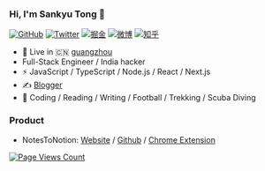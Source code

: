 ### Hi, I'm Sankyu Tong 👋

[![GitHub](https://img.shields.io/badge/dynamic/json?url=https%3A%2F%2Fapi.swo.moe%2Fstats%2Fgithub%2Fsankyutang&query=count&color=181717&label=GitHub&labelColor=282c34&logo=github&suffix=+follows&cacheSeconds=3600)](https://github.com/sankyutang)
[![Twitter](https://img.shields.io/badge/dynamic/json?url=https%3A%2F%2Fapi.swo.moe%2Fstats%2Ftwitter%2Fimsankyu&query=count&color=1da1f2&label=Twitter&labelColor=282c34&logo=twitter&suffix=+follows&cacheSeconds=3600)](https://twitter.com/imsankyu)
[![掘金](https://img.shields.io/badge/dynamic/json?url=https%3A%2F%2Fapi.swo.moe%2Fstats%2Fjuejin%2F1609340751974295&query=count&color=282c34&label=%E6%8E%98%E9%87%91&labelColor=1e80ff&logo=juejin&logoColor=ffffff&suffix=+%E5%85%B3%E6%B3%A8&cacheSeconds=3600)](https://juejin.cn/user/1609340751974295)
[![微博](https://img.shields.io/badge/dynamic/json?url=https%3A%2F%2Fapi.swo.moe%2Fstats%2Fweibo%2F1644558133&query=count&color=040000&label=%E5%BE%AE%E5%8D%9A&labelColor=e71f19&logo=sina-weibo&suffix=+%E5%85%B3%E6%B3%A8&cacheSeconds=3600)](https://weibo.com/1644558133)
[![知乎](https://img.shields.io/badge/dynamic/json?url=https%3A%2F%2Fapi.swo.moe%2Fstats%2Fzhihu%2Fsankyu&query=count&color=282c34&label=%E7%9F%A5%E4%B9%8E&labelColor=0084ff&logo=zhihu&logoColor=ffffff&suffix=+%E5%85%B3%E6%B3%A8&cacheSeconds=3600)](https://www.zhihu.com/people/sankyu)



- 🍻 Live in 🇨🇳 [guangzhou](https://en.wikipedia.org/wiki/Guangzhou)
- Full-Stack Engineer / India hacker
- ⚡ JavaScript / TypeScript / Node.js / React / Next.js
- ✍️ [Blogger](https://sankyu.me)
- 🏃 Coding / Reading / Writing / Football / Trekking / Scuba Diving

### Product

- NotesToNotion: [Website](https://notes2notion.notionify.net) / [Github](https://github.com/sankyutang/NotesToNotion) / [Chrome Extension](https://chromewebstore.google.com/detail/notestonotion/kejikhjbefjpnobllkoodgfjlaciijgp)


<!--
**sankyutang/sankyutang** is a ✨ _special_ ✨ repository because its `README.md` (this file) appears on your GitHub profile.

Here are some ideas to get you started:

- 🔭 I’m currently working on ...
- 🌱 I’m currently learning ...
- 👯 I’m looking to collaborate on ...
- 🤔 I’m looking for help with ...
- 💬 Ask me about ...
- 📫 How to reach me: ...
- 😄 Pronouns: ...
- ⚡ Fun fact: ...
-->

[![Page Views Count](https://badges.toozhao.com/badges/01HKKG8GJPDD4JEANPRWZWGECC/green.svg)](https://badges.toozhao.com/stats/01HKKG8GJPDD4JEANPRWZWGECC "Get your own page views count badge on badges.toozhao.com")
